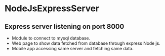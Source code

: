 # NodeJsExpressServer
## Express server listening on port 8000
* Module to connect to mysql database.
* Web page to show data fetched from database through express Node js.
* Mobile app accessing same server and fetching same data.
